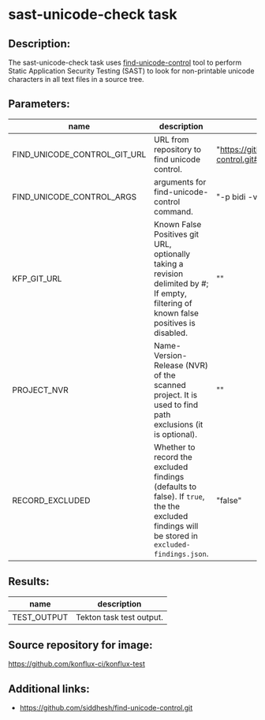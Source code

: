 # sast-unicode-check task

## Description:

The sast-unicode-check task uses [find-unicode-control](https://github.com/siddhesh/find-unicode-control.git) tool to perform Static Application Security Testing (SAST) to look for non-printable unicode characters in all text files in a source tree.

## Parameters:

| name                         | description                                                                                                                                   | Default Value                                                                                   | Required |
|------------------------------|-----------------------------------------------------------------------------------------------------------------------------------------------|-------------------------------------------------------------------------------------------------|----------|
| FIND_UNICODE_CONTROL_GIT_URL | URL from repository to find unicode control.                                                                                                  | "https://github.com/siddhesh/find-unicode-control.git#c2accbfbba7553a8bc1ebd97089ae08ad8347e58" | No       |
| FIND_UNICODE_CONTROL_ARGS    | arguments for find-unicode-control command.                                                                                                   | "-p bidi -v -d -t"                                                                              | No       |
| KFP_GIT_URL                  | Known False Positives git URL, optionally taking a revision delimited by #; If empty, filtering of known false positives is disabled.         | ""                                                                                              | No       |
| PROJECT_NVR                  | Name-Version-Release (NVR) of the scanned project. It is used to find path exclusions (it is optional).                                       | ""                                                                                              | No       |
| RECORD_EXCLUDED              | Whether to record the excluded findings (defaults to false). If `true`, the the excluded findings will be stored in `excluded-findings.json`. | "false"                                                                                         | No       |

## Results:

| name          | description                              |
|---------------|------------------------------------------|
| TEST_OUTPUT   | Tekton task test output.                 |

## Source repository for image:

https://github.com/konflux-ci/konflux-test

## Additional links:

* https://github.com/siddhesh/find-unicode-control.git
